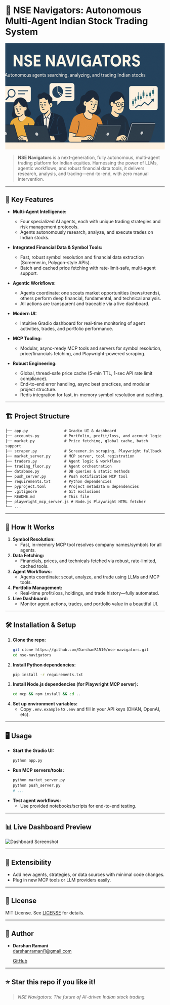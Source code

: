 # 🚀 NSE Navigators: Autonomous Multi-Agent Indian Stock Trading System

![NSE Navigators Banner](utils/NSE-Navigators-Banner.png)

> **NSE Navigators** is a next-generation, fully autonomous, multi-agent trading platform for Indian equities. Harnessing the power of LLMs, agentic workflows, and robust financial data tools, it delivers research, analysis, and trading—end-to-end, with zero manual intervention.

---

## 🌟 Key Features

- **Multi-Agent Intelligence:**
  - Four specialized AI agents, each with unique trading strategies and risk management protocols.
  - Agents autonomously research, analyze, and execute trades on Indian stocks.

- **Integrated Financial Data & Symbol Tools:**
  - Fast, robust symbol resolution and financial data extraction (Screener.in, Polygon-style APIs).
  - Batch and cached price fetching with rate-limit-safe, multi-agent support.

- **Agentic Workflows:**
  - Agents coordinate: one scouts market opportunities (news/trends), others perform deep financial, fundamental, and technical analysis.
  - All actions are transparent and traceable via a live dashboard.

- **Modern UI:**
  - Intuitive Gradio dashboard for real-time monitoring of agent activities, trades, and portfolio performance.

- **MCP Tooling:**
  - Modular, async-ready MCP tools and servers for symbol resolution, price/financials fetching, and Playwright-powered scraping.

- **Robust Engineering:**
  - Global, thread-safe price cache (5-min TTL, 1-sec API rate limit compliance).
  - End-to-end error handling, async best practices, and modular project structure.
  - Redis integration for fast, in-memory symbol resolution and caching.

---

## 🏗️ Project Structure

```
├── app.py                # Gradio UI & dashboard
├── accounts.py           # Portfolio, profit/loss, and account logic
├── market.py             # Price fetching, global cache, batch support
├── scraper.py            # Screener.in scraping, Playwright fallback
├── market_server.py      # MCP server, tool registration
├── traders.py            # Agent logic & workflows
├── trading_floor.py      # Agent orchestration
├── database.py           # DB queries & static methods
├── push_server.py        # Push notification MCP tool
├── requirements.txt      # Python dependencies
├── pyproject.toml        # Project metadata & dependencies
├── .gitignore            # Git exclusions
├── README.md             # This file
├── playwright_mcp_server.js # Node.js Playwright HTML fetcher
└── ...
```

---

## 🤖 How It Works

1. **Symbol Resolution:**
   - Fast, in-memory MCP tool resolves company names/symbols for all agents.
2. **Data Fetching:**
   - Financials, prices, and technicals fetched via robust, rate-limited, cached tools.
3. **Agent Workflows:**
   - Agents coordinate: scout, analyze, and trade using LLMs and MCP tools.
4. **Portfolio Management:**
   - Real-time profit/loss, holdings, and trade history—fully automated.
5. **Live Dashboard:**
   - Monitor agent actions, trades, and portfolio value in a beautiful UI.

---

## 🛠️ Installation & Setup

1. **Clone the repo:**
   ```sh
   git clone https://github.com/DarshanR1510/nse-navigators.git
   cd nse-navigators
   ```
2. **Install Python dependencies:**
   ```sh
   pip install -r requirements.txt
   ```
3. **Install Node.js dependencies (for Playwright MCP server):**
   ```sh
   cd mcp && npm install && cd ..
   ```
4. **Set up environment variables:**
   - Copy `.env.example` to `.env` and fill in your API keys (DHAN, OpenAI, etc).

---

## 🖥️ Usage

- **Start the Gradio UI:**
  ```sh
  python app.py
  ```
- **Run MCP servers/tools:**
  ```sh
  python market_server.py
  python push_server.py
  # ...
  ```
- **Test agent workflows:**
  - Use provided notebooks/scripts for end-to-end testing.

---

## 📊 Live Dashboard Preview

![Dashboard Screenshot](https://user-images.githubusercontent.com/your-dashboard-screenshot.png)

---

## 🧩 Extensibility
- Add new agents, strategies, or data sources with minimal code changes.
- Plug in new MCP tools or LLM providers easily.

---

## 📝 License

MIT License. See [LICENSE](LICENSE) for details.

---

## 👤 Author

- **Darshan Ramani**  
  [darshanramani1@gmail.com](mailto:darshanramani1@gmail.com)
  
  [GitHub](https://github.com/DarshanR1510)

---

## ⭐ Star this repo if you like it!

> _NSE Navigators: The future of AI-driven Indian stock trading._
